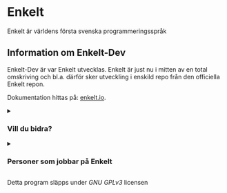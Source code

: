 # Enkelt

Enkelt är världens första svenska programmeringsspråk

## Information om Enkelt-Dev
Enkelt-Dev är var Enkelt utvecklas.
Enkelt är just nu i mitten av en total omskriving och bl.a. därför sker utveckling i enskild repo från den officiella Enkelt repon.

Dokumentation hittas på: [enkelt.io](https://enkelt.io).

<details>
  <summary><h3>Vill du bidra?</h3></summary>
  <br>
  Om du vill bidra till Enkelt är detta rätt plats att vara på! Om du vill lämna pull-request ber jag dig följa dessa riktlinjer/regler

  * Använd Tabs.
  * Kör unittests (projektet använder Circle-CI men försök ändå att köra test själv).
  * Använd Python3.
  * Gör alltid en ny branch med ett beskrivande men kort namn.
  * Uppdatera gärna denna fil med viktig information om det behövs.
  * Använd ' inte " i koden.
  * I koden används engelska för kommentarer, variabelnamn, osv... allt annat sker på svenska inklusive commit meddelanden.
</details>

<details>
  <summary><h3>Personer som jobbar på Enkelt</h3></summary>


  (lägg till ditt namn om du jobbar på enkelt)

  #### Edvard Busck-Nielsen
  
  #### Morgan Williams
</details>




Detta program släpps under _GNU GPLv3_ licensen
